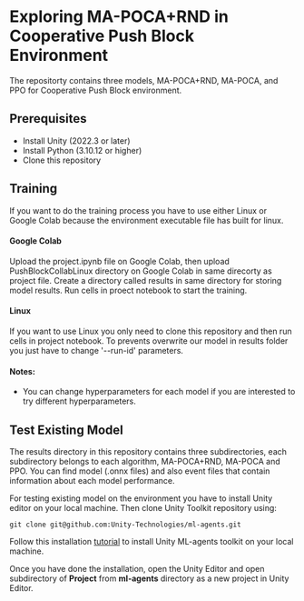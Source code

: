
# Exploring MA-POCA+RND in Cooperative Push Block Environment

The repositorty contains three models, MA-POCA+RND, MA-POCA, and PPO for Cooperative Push Block environment. 




## Prerequisites
* Install Unity (2022.3 or later)
* Install Python (3.10.12 or higher)
* Clone this repository







## Training

If you want to do the training process you have to use either Linux or Google Colab because the environment executable file has built for linux. 

#### Google Colab
Upload the project.ipynb file on Google Colab, then upload PushBlockCollabLinux directory on Google Colab in same direcorty as project file. Create a directory called results in same directory for storing model results. Run cells in proect notebook to start the training. 

#### Linux
If you want to use Linux you only need to clone this repository and then run cells in project notebook. To prevents overwrite our model in results folder you just have to change '--run-id' parameters.

#### Notes:
* You can change hyperparameters for each model if you are interested to try different hyperparameters.



## Test Existing Model
The results directory in this repository contains three subdirectories, each subdirectory belongs to each algorithm, MA-POCA+RND, MA-POCA and PPO. You can find model (.onnx files) and also event files that contain information about each model performance.

For testing existing model on the environment you have to install Unity editor on your local machine. Then clone Unity Toolkit repository using:

```console
git clone git@github.com:Unity-Technologies/ml-agents.git
```

Follow this installation [tutorial](https://unity-technologies.github.io/ml-agents/Installation/) to install Unity ML-agents toolkit on your local machine.

Once you have done the installation, open the Unity Editor and open subdirectory of **Project** from **ml-agents** directory as a new project in Unity Editor.

